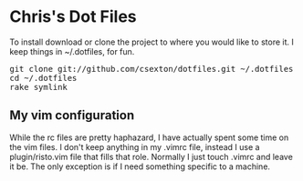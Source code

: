 Chris's Dot Files
=================

To install download or clone the project to where you would like to store it.  I keep things in ~/.dotfiles, for fun.

<pre>
git clone git://github.com/csexton/dotfiles.git ~/.dotfiles
cd ~/.dotfiles
rake symlink
</pre>

My vim configuration
--------------------

While the rc files are pretty haphazard, I have actually spent some time on the vim files.  I don't keep anything in my .vimrc file, instead I use a plugin/risto.vim file that fills that role. Normally I just touch .vimrc and leave it be.  The only exception is if I need something specific to a machine.

